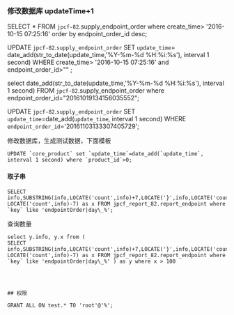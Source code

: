 

### 修改数据库 updateTime+1

SELECT * FROM `jpcf-82`.supply_endpoint_order  where create_time> '2016-10-15 07:25:16' order by endpoint_order_id desc;

UPDATE `jpcf-82`.`supply_endpoint_order` SET `update_time`=  date_add(str_to_date(update_time,'%Y-%m-%d %H:%i:%s'), interval 1 second) WHERE create_time> '2016-10-15 07:25:16' and endpoint_order_id>"" ;

select  date_add(str_to_date(update_time,'%Y-%m-%d %H:%i:%s'), interval 1 second) FROM `jpcf-82`.supply_endpoint_order where endpoint_order_id="20161019134156035552";


UPDATE `jpcf-82`.`supply_endpoint_order` SET `update_time`=date_add(`update_time`, interval 1 second) WHERE `endpoint_order_id`='20161103133307405729';


修改数据库，生成测试数据，下面模板

    UPDATE `core_product` set `update_time`=date_add(`update_time`, interval 1 second) where `product_id`>0;

#### 取子串

```
SELECT info,SUBSTRING(info,LOCATE('count',info)+7,LOCATE('}',info,LOCATE('count',info))-LOCATE('count',info)-7) as x FROM jpcf_report_82.report_endpoint where `key` like 'endpointOrder|day\_%';
```


查询数量
```
select y.info, y.x from (
SELECT info,SUBSTRING(info,LOCATE('count',info)+7,LOCATE('}',info,LOCATE('count',info))-LOCATE('count',info)-7) as x FROM jpcf_report_82.report_endpoint where `key` like 'endpointOrder|day\_%' ) as y where x > 100




## 权限

GRANT ALL ON test.* TO 'root'@'%';
